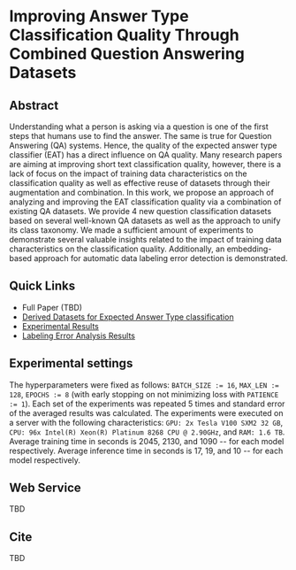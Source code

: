 # Improving Answer Type Classification Quality Through Combined Question Answering Datasets

## Abstract

Understanding what a person is asking via a question is one of the first steps that humans use to find the answer. 
The same is true for Question Answering (QA) systems. 
Hence, the quality of the expected answer type classifier (EAT) has a direct influence on QA quality. 
Many research papers are aiming at improving short text classification quality, however, there is a lack of focus on the impact of training data characteristics on the classification quality as well as effective reuse of datasets through their augmentation and combination.
In this work, we propose an approach of analyzing and improving the EAT classification quality via a combination of existing QA datasets. 
We provide 4 new question classification datasets based on several well-known QA datasets as well as the approach to unify its class taxonomy.
We made a sufficient amount of experiments to demonstrate several valuable insights related to the impact of training data characteristics on the classification quality.
Additionally, an embedding-based approach for automatic data labeling error detection is demonstrated.

## Quick Links

* Full Paper (TBD)
* [Derived Datasets for Expected Answer Type classification](https://github.com/Perevalov/eat_classification_ksem2021/tree/main/data/UnifiedSubclassDBpedia)
* [Experimental Results](https://github.com/Perevalov/eat_classification_ksem2021/tree/main/data/experimental_results)
* [Labeling Error Analysis Results](https://github.com/Perevalov/eat_classification_ksem2021/tree/main/data/error_analysis)

## Experimental settings

The hyperparameters were fixed as follows: `BATCH_SIZE := 16`, `MAX_LEN := 128`, `EPOCHS := 8` (with early stopping on not minimizing loss with `PATIENCE := 1`). 
Each set of the experiments was repeated 5 times and standard error of the averaged results was calculated. 
The experiments were executed on a server with the following characteristics: `GPU: 2x Tesla V100 SXM2 32 GB`, `CPU: 96x Intel(R) Xeon(R) Platinum 8268 CPU @ 2.90GHz`, and `RAM: 1.6 TB`. 
Average training time in seconds is 2045, 2130, and 1090 -- for each model respectively. 
Average inference time in seconds is 17, 19, and 10 -- for each model respectively.

## Web Service

TBD

## Cite

TBD
